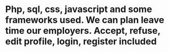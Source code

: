 # Php, sql, css, javascript and some frameworks used. We can plan leave time our employers. Accept, refuse, edit profile, login, register included
